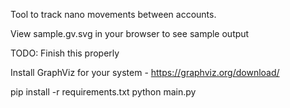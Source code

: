 Tool to track nano movements between accounts.

View sample.gv.svg in your browser to see sample output

TODO: Finish this properly

Install GraphViz for your system - https://graphviz.org/download/

pip install -r requirements.txt
python main.py

